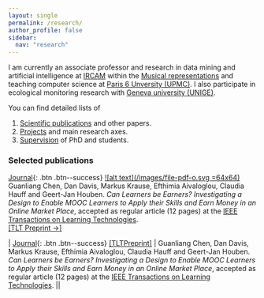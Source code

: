 ```yaml
---
layout: single
permalink: /research/
author_profile: false
sidebar:
  nav: "research"
---
```



I am currently an associate professor and research in data mining and artificial intelligence at [IRCAM](http://www.ircam.fr) within the [Musical representations](http://repmus.ircam.fr/) and teaching computer science at [Paris 6 Unversity (UPMC)](http://www.upmc.fr). I also participate in ecological monitoring research with [Geneva university (UNIGE)](http://genev.unige.ch/research/people/Philippe-Esling).

You can find detailed lists of  

1. [Scientific publications](/publications/) and other papers.
2. [Projects](/projects/) and main research axes.
3. [Supervision](/supervision/) of PhD and students.


### Selected publications  

[Journal](#link){: .btn .btn--success} [![alt text](/images/file-pdf-o.svg =64x64)](http://www.google.com)
Guanliang Chen, Dan Davis, Markus Krause, Efthimia Aivaloglou, Claudia Hauff and Geert-Jan Houben. *Can Learners be Earners? Investigating a Design to Enable MOOC Learners to Apply their Skills and Earn Money in an Online Market Place*, accepted as regular article (12 pages) at the [IEEE Transactions on Learning Technologies](https://www.computer.org/web/tlt/).  
[[TLT Preprint &#8594;]](http://doi.ieeecomputersociety.org/10.1109/TLT.2016.2614302)

|     [Journal](#link){: .btn .btn--success} [[TLTPreprint]](/yop) |     Guanliang Chen, Dan Davis, Markus Krause, Efthimia Aivaloglou, Claudia Hauff and Geert-Jan Houben. *Can Learners be Earners? Investigating a Design to Enable MOOC Learners to Apply their Skills and Earn Money in an Online Market Place*, accepted as regular article (12 pages) at the [IEEE Transactions on Learning Technologies](https://www.computer.org/web/tlt/).       ||
